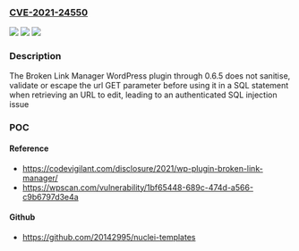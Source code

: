 ### [CVE-2021-24550](https://cve.mitre.org/cgi-bin/cvename.cgi?name=CVE-2021-24550)
![](https://img.shields.io/static/v1?label=Product&message=Broken%20Link%20Manager&color=blue)
![](https://img.shields.io/static/v1?label=Version&message=0.6.5%3C%3D%200.6.5%20&color=brighgreen)
![](https://img.shields.io/static/v1?label=Vulnerability&message=CWE-89%20SQL%20Injection&color=brighgreen)

### Description

The Broken Link Manager WordPress plugin through 0.6.5 does not sanitise, validate or escape the url GET parameter before using it in a SQL statement when retrieving an URL to edit, leading to an authenticated SQL injection issue

### POC

#### Reference
- https://codevigilant.com/disclosure/2021/wp-plugin-broken-link-manager/
- https://wpscan.com/vulnerability/1bf65448-689c-474d-a566-c9b6797d3e4a

#### Github
- https://github.com/20142995/nuclei-templates


